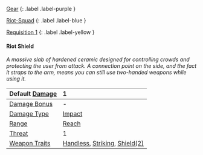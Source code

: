 
[Gear](Game/Gear-List)
{: .label .label-purple }

[Riot-Squad](Game/Blocks/Riot-Squad)
{: .label .label-blue }

[Requisition 1](Game/Deployment#Requisition)
{: .label .label-yellow }
#### Riot Shield
*A massive slab of hardened ceramic designed for controlling crowds and protecting the user from attack. A connection point on the side, and the fact it straps to the arm, means you can still use two-handed weapons while using it.*

| Default [Damage](Core/Weapons#Calculating%20Damage) | 1                                                                                                                  |
| :-------------------------------------------------- | :----------------------------------------------------------------------------------------------------------------- |
| [Damage Bonus](Game/Core/Weapons#Damage%20Bonus)    | -                                                                                                                  |
| [Damage Type](Core/Weapons#Damage%20Type)           | [Impact](Game/Core/Injury#Impact)                                                                                  |
| [Range](Core/Weapons#Range)                         | [Reach](Game/Core/Movement#Reach)                                                                                  |
| [Threat](Core/Weapons#Threat)                       | 1                                                                                                                  |
| [Weapon Traits](Core/Weapon-Traits)                 | [Handless](Game/Core/Blocks/Handless), [Striking](Game/Core/Blocks/Striking), [Shield(2)](Game/Core/Blocks/Shield) |


